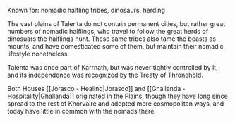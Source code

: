 Known for: nomadic halfling tribes, dinosaurs, herding

The vast plains of Talenta do not contain permanent cities, but rather great numbers of nomadic halflings, who travel to follow the great herds of dinosuars the halflings hunt. These same tribes also tame the beasts as mounts, and have domesticated some of them, but maintain their nomadic lifestyle nonetheless.

Talenta was once part of Karrnath, but was never tightly controlled by it, and its independence was recognized by the Treaty of Thronehold.

Both Houses [[Jorasco - Healing|Jorasco]] and [[Ghallanda - Hospitality|Ghallanda]] originated in the Plains, though they have long since spread to the rest of Khorvaire and adopted more cosmopolitan ways, and today have little in common with the nomads there.
